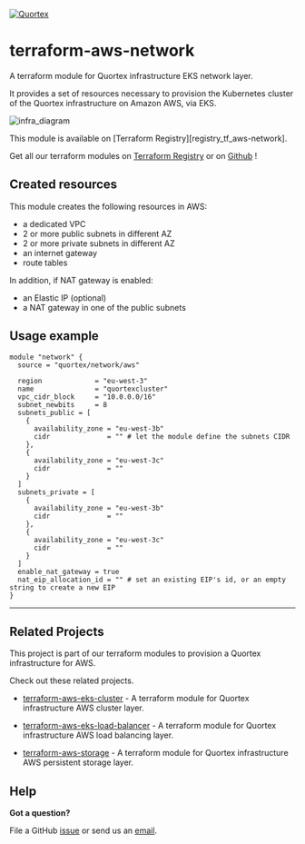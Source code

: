 
[![Quortex][logo]](https://quortex.io)

# terraform-aws-network

A terraform module for Quortex infrastructure EKS network layer.

It provides a set of resources necessary to provision the Kubernetes cluster of the Quortex infrastructure on Amazon AWS, via EKS.

![infra_diagram]

This module is available on [Terraform Registry][registry_tf_aws-network].

Get all our terraform modules on [Terraform Registry][registry_tf_modules] or on [Github][github_tf_modules] !

## Created resources

This module creates the following resources in AWS:

- a dedicated VPC
- 2 or more public subnets in different AZ
- 2 or more private subnets in different AZ
- an internet gateway
- route tables

In addition, if NAT gateway is enabled:

- an Elastic IP (optional)
- a NAT gateway in one of the public subnets

## Usage example

```
module "network" {
  source = "quortex/network/aws"

  region             = "eu-west-3"
  name               = "quortexcluster"
  vpc_cidr_block     = "10.0.0.0/16"
  subnet_newbits     = 8
  subnets_public = [
    {
      availability_zone = "eu-west-3b"
      cidr              = "" # let the module define the subnets CIDR
    },
    {
      availability_zone = "eu-west-3c"
      cidr              = ""
    }
  ]
  subnets_private = [
    {
      availability_zone = "eu-west-3b"
      cidr              = ""
    },
    {
      availability_zone = "eu-west-3c"
      cidr              = ""
    }
  ]
  enable_nat_gateway = true
  nat_eip_allocation_id = "" # set an existing EIP's id, or an empty string to create a new EIP
}

```

---

## Related Projects

This project is part of our terraform modules to provision a Quortex infrastructure for AWS.

Check out these related projects.

- [terraform-aws-eks-cluster][registry_tf_aws-eks_cluster] - A terraform module for Quortex infrastructure AWS cluster layer.

- [terraform-aws-eks-load-balancer][registry_tf_aws-eks_load_balancer] - A terraform module for Quortex infrastructure AWS load balancing layer.

- [terraform-aws-storage][registry_tf_aws-eks_storage] - A terraform module for Quortex infrastructure AWS persistent storage layer.

## Help

**Got a question?**

File a GitHub [issue](https://github.com/quortex/terraform-aws-network/issues) or send us an [email][email].


  [logo]: https://storage.googleapis.com/quortex-assets/logo.webp
  [infra_diagram]: https://storage.googleapis.com/quortex-assets/infra_aws_002.jpg

  [email]: mailto:info@quortex.io

  [registry_tf_modules]: https://registry.terraform.io/modules/quortex
  [registry_tf_aws-eks_network]: https://registry.terraform.io/modules/quortex/network/aws
  [registry_tf_aws-eks_cluster]: https://registry.terraform.io/modules/quortex/eks-cluster/aws
  [registry_tf_aws-eks_load_balancer]: https://registry.terraform.io/modules/quortex/load-balancer/aws
  [registry_tf_aws-eks_storage]: https://registry.terraform.io/modules/quortex/storage/aws
  [github_tf_modules]: https://github.com/quortex?q=terraform-
